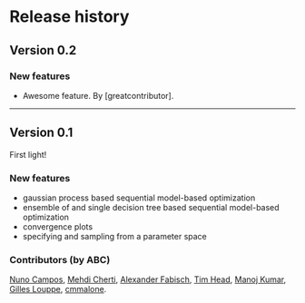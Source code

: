 # Release history

## Version 0.2

### New features

* Awesome feature. By [greatcontributor].

---

## Version 0.1

First light!

### New features

* gaussian process based sequential model-based optimization
* ensemble of and single decision tree based sequential model-based optimization
* convergence plots
* specifying and sampling from a parameter space

### Contributors (by ABC)

[Nuno Campos][nfcampos], [Mehdi Cherti][mehdidc],
[Alexander Fabisch][AlexanderFabisch], [Tim Head][betatim], [Manoj Kumar][mechcoder],
[Gilles Louppe][glouppe], [cmmalone][cmmalone].

[AlexanderFabisch]: https://github.com/AlexanderFabisch
[mehdidc]: https://github.com/mehdidc
[nfcampos]: https://github.com/nfcampos
[betatim]: https://github.com/betatim
[mechcoder]: https://github.com/MechCoder
[glouppe]: https://github.com/glouppe
[cmmalone]: https://github.com/cmmalone
